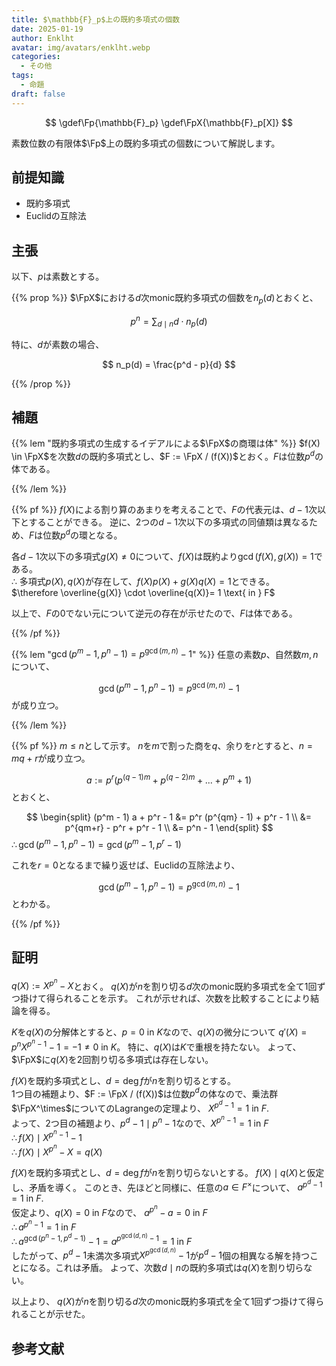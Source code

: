 ```yaml
---
title: $\mathbb{F}_p$上の既約多項式の個数
date: 2025-01-19
author: Enklht
avatar: img/avatars/enklht.webp
categories:
  - その他
tags:
  - 命題
draft: false
---
```


$$
\gdef\Fp{\mathbb{F}_p}
\gdef\FpX{\mathbb{F}_p[X]}
$$

素数位数の有限体$\Fp$上の既約多項式の個数について解説します。

<!--more-->

## 前提知識

- 既約多項式
- Euclidの互除法

## 主張

以下、$p$は素数とする。

{{% prop %}}
$\FpX$における$d$次monic既約多項式の個数を$n_p(d)$とおくと、

$$ p^n = \sum_{d \mid n} d \cdot n_p(d) $$

特に、$d$が素数の場合、

$$ n_p(d) = \frac{p^d - p}{d} $$

{{% /prop %}}

## 補題

{{% lem "既約多項式の生成するイデアルによる$\FpX$の商環は体" %}}
$f(X) \in \FpX$を次数$d$の既約多項式とし、$F := \FpX / (f(X))$とおく。$F$は位数$p^d$の体である。

{{% /lem %}}

{{% pf %}}
$f(X)$による割り算のあまりを考えることで、$F$の代表元は、$d-1$次以下とすることができる。
逆に、2つの$d-1$次以下の多項式の同値類は異なるため、$F$は位数$p^d$の環となる。

各$d-1$次以下の多項式$g(X) \neq 0$について、$f(X)$は既約より$\gcd(f(X), g(X)) = 1$である。  
$\therefore$ 多項式$p(X), q(X)$が存在して、$f(X) p(X) + g(X) q(X) = 1$とできる。  
$\therefore \overline{g(X)} \cdot \overline{q(X)}= 1 \text{ in } F$

以上で、$F$の$0$でない元について逆元の存在が示せたので、$F$は体である。

{{% /pf %}}

{{% lem "$\gcd(p^m-1, p^n-1) = p^{\gcd(m, n)} - 1$" %}}
任意の素数$p$、自然数$m, n$について、

$$\gcd(p^m-1, p^n-1) = p^{\gcd(m, n)} - 1$$
が成り立つ。

{{% /lem %}}

{{% pf %}}
$m \le n$として示す。
$n$を$m$で割った商を$q$、余りを$r$とすると、$n = m q + r$が成り立つ。

$$a := p^r (p^{(q-1)m} + p^{(q-2)m} + ... + p^m + 1)$$
とおくと、

$$
\begin{split}
  (p^m - 1) a + p^r - 1 &= p^r (p^{qm} - 1) + p^r - 1 \\
  &= p^{qm+r} - p^r + p^r - 1 \\
  &= p^n - 1
\end{split}
$$
$\therefore \gcd(p^m-1, p^n-1) = \gcd(p^m-1, p^r-1)$  

これを$r = 0$となるまで繰り返せば、Euclidの互除法より、

$$\gcd(p^m-1, p^n-1) = p^{\gcd(m, n)} - 1$$
とわかる。

{{% /pf %}}

## 証明

$q(X) := X^{p^n} - X$とおく。
$q(X)$が$n$を割り切る$d$次のmonic既約多項式を全て1回ずつ掛けて得られることを示す。
これが示せれば、次数を比較することにより結論を得る。

$K$を$q(X)$の分解体とすると、$p = 0 \text{ in } K$なので、$q(X)$の微分について
$q'(X) = p^n X^{p^n - 1} - 1 = -1 \neq 0 \text{ in } K$。
特に、$q(X)$は$K$で重根を持たない。
よって、$\FpX$に$q(X)$を2回割り切る多項式は存在しない。

$f(X)$を既約多項式とし、$d = \deg f$が$n$を割り切るとする。  
1つ目の補題より、$F := \FpX / (f(X))$は位数$p^d$の体なので、乗法群$\FpX^\times$についてのLagrangeの定理より、
$X^{p^d - 1} = 1 \text{ in } F.$  
よって、2つ目の補題より、$p^d - 1 \mid p^n - 1$なので、$X^{p^n - 1} = 1 \text { in } F$  
$\therefore f(X)  \mid X^{p^n - 1} - 1$  
$\therefore f(X)  \mid X^{p^n} - X = q(X)$  

$f(X)$を既約多項式とし、$d = \deg f$が$n$を割り切らないとする。
$f(X) \mid q(X)$と仮定し、矛盾を導く。
このとき、先ほどと同様に、任意の$a \in F^\times$について、
$a^{p^d - 1} = 1 \text{ in } F.$  
仮定より、$q(X) = 0 \text{ in } F$なので、
$a^{p^n} - a = 0 \text{ in } F$  
$\therefore a^{p^n - 1} = 1 \text{ in } F$  
$\therefore a^{\gcd(p^n - 1, p^d - 1)} - 1 = a^{p^{\gcd(d, n)} - 1} = 1 \text { in } F$  
したがって、$p^d - 1$未満次多項式$X^{p^{\gcd(d, n)}} - 1$が$p^d - 1$個の相異なる解を持つことになる。これは矛盾。
よって、次数$d \mid n$の既約多項式は$q(X)$を割り切らない。

以上より、 $q(X)$が$n$を割り切る$d$次のmonic既約多項式を全て1回ずつ掛けて得られることが示せた。

## 参考文献
